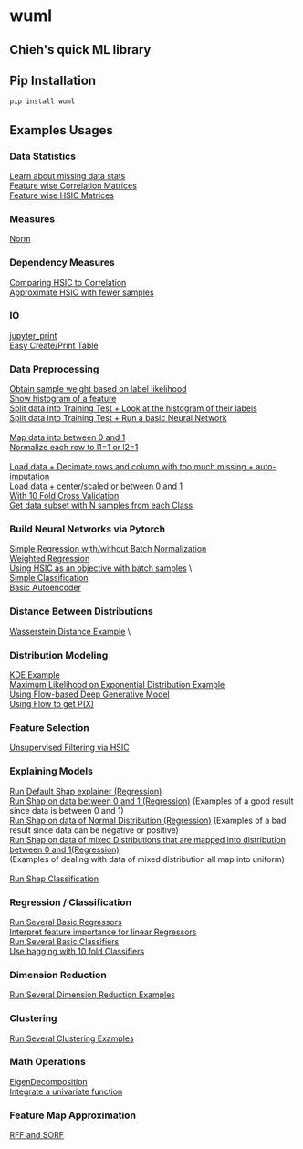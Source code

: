 # wuml
## Chieh's quick ML library
## Pip Installation
```sh
pip install wuml
```


## Examples Usages

### Data Statistics
[Learn about missing data stats](https://github.com/endsley/wuML/blob/main/examples/data_stats/ipynb/get_stats_on_data_with_missing_entries.ipynb) \
[Feature wise Correlation Matrices](https://github.com/endsley/wuML/blob/main/examples/data_stats/ipynb/feature_wise_correlation.ipynb) \
[Feature wise HSIC Matrices](https://github.com/endsley/wuML/blob/main/examples/data_stats/ipynb/feature_wise_HSIC.ipynb) 

### Measures
[Norm](https://github.com/endsley/wuML/blob/main/examples/measure/ipynb/various_norms.ipynb) 

### Dependency Measures
[Comparing HSIC to Correlation](https://github.com/endsley/wuML/blob/main/examples/dependencies/ipynb/comparing_HSIC_to_correlation.ipynb) \
[Approximate HSIC with fewer samples](https://github.com/endsley/wuML/blob/main/examples/dependencies/ipynb/approximate_HSIC.ipynb)



### IO
[jupyter_print](https://github.com/endsley/wuML/blob/main/examples/IO/ipynb/jupyter_print.ipynb)\
[Easy Create/Print Table](https://github.com/endsley/wuML/blob/main/examples/preprocess/ipynb/ten_fold_cross_validation.ipynb) 


### Data Preprocessing
[Obtain sample weight based on label likelihood](https://github.com/endsley/wuML/blob/main/examples/data_stats/ipynb/weight_sample_by_rarity.ipynb) \
[Show histogram of a feature](https://github.com/endsley/wuML/blob/main/examples/data_stats/ipynb/show_feature_histogram.ipynb) \
[Split data into Training Test + Look at the histogram of their labels](https://github.com/endsley/wuML/blob/main/examples/preprocess/ipynb/train_test_histogram.ipynb) \
[Split data into Training Test + Run a basic Neural Network](https://github.com/endsley/wuML/blob/main/examples/preprocess/ipynb/train_test_on_basic_network.ipynb)\
\
[Map data into between 0 and 1](https://github.com/endsley/wuML/blob/main/examples/preprocess/ipynb/map_data_to_between_0_and_1.ipynb) \
[Normalize each row to l1=1 or l2=1](https://github.com/endsley/wuML/blob/main/examples/preprocess/ipynb/normalize_data_via_l1_l2.ipynb) \
\
[Load data + Decimate rows and column with too much missing + auto-imputation](https://github.com/endsley/wuML/blob/main/examples/preprocess/ipynb/deal_with_missing_data.ipynb) \
[Load data + center/scaled or between 0 and 1](https://github.com/endsley/wuML/blob/main/examples/preprocess/ipynb/load_data_with_preprocess.ipynb) 
\
[With 10 Fold Cross Validation](https://github.com/endsley/wuML/blob/main/examples/preprocess/ipynb/ten_fold_cross_validation.ipynb) \
[Get data subset with N samples from each Class](https://github.com/endsley/wuML/blob/main/examples/preprocess/ipynb/get_N_samples_from_each_class.ipynb) 

### Build Neural Networks via Pytorch
[Simple Regression with/without Batch Normalization](https://github.com/endsley/wuML/blob/main/examples/NeuralNet/ipynb/basicRegression.ipynb) \
[Weighted Regression](https://github.com/endsley/wuML/blob/main/examples/NeuralNet/ipynb/weighted_regression.ipynb) \
[Using HSIC as an objective with batch samples](https://github.com/endsley/wuML/blob/main/examples/NeuralNet/ipynb/HSIC_as_objective.ipynb) \ 
\
[Simple Classification](https://github.com/endsley/wuML/blob/main/examples/NeuralNet/ipynb/basicClassification.ipynb) \
[Basic Autoencoder](https://github.com/endsley/wuML/blob/main/examples/NeuralNet/ipynb/autoencoder.ipynb) 

### Distance Between Distributions
[Wasserstein Distance Example](https://github.com/endsley/wuML/blob/main/examples/distance_between_distributions/ipynb/wasserstein_example.ipynb) \


### Distribution Modeling
[KDE Example](https://github.com/endsley/wuML/blob/main/examples/distribution_modeling/ipynb/basicKDE_estimate.ipynb) \
[Maximum Likelihood on Exponential Distribution Example](https://github.com/endsley/wuML/blob/main/examples/distribution_modeling/ipynb/basic_exponential_MLE_modeling.ipynb)\
[Using Flow-based Deep Generative Model](https://github.com/endsley/wuML/blob/main/examples/distribution_modeling/ipynb/flow_example.ipynb)\
[Using Flow to get P(X)](https://github.com/endsley/wuML/blob/main/examples/distribution_modeling/ipynb/flow_prob.ipynb)


### Feature Selection
[Unsupervised Filtering via HSIC](https://github.com/endsley/wuML/blob/main/examples/feature_selection/ipynb/selection_by_hsic.ipynb) 

### Explaining Models
[Run Default Shap explainer (Regression)](https://github.com/endsley/wuML/blob/main/examples/explainer/ipynb/default_regression_explainer.ipynb) \
[Run Shap on data between 0 and 1 (Regression)](https://github.com/endsley/wuML/blob/main/examples/explainer/ipynb/regression_pytorch_explainer_uniform.ipynb) 
	(Examples of a good result since data is between 0 and 1) \
[Run Shap on data of Normal Distribution (Regression)](https://github.com/endsley/wuML/blob/main/examples/explainer/ipynb/regression_pytorch_explainer_gaussian.ipynb) 
	(Examples of a bad result since data can be negative or positive)\
[Run Shap on data of mixed Distributions that are mapped into distribution between 0 and 1(Regression)](https://github.com/endsley/wuML/blob/main/examples/explainer/ipynb/comparing_shap_results_on_different_data_distributions.ipynb) \
	(Examples of dealing with data of mixed distribution all map into uniform)\
\
[Run Shap Classification](https://github.com/endsley/wuML/blob/main/examples/explainer/ipynb/classification_pytorch_explainer_uniform.ipynb) 


### Regression / Classification
[Run Several Basic Regressors](https://github.com/endsley/wuML/blob/main/examples/regression/ipynb/run_regression.ipynb) \
[Interpret feature importance for linear Regressors](https://github.com/endsley/wuML/blob/main/examples/regression/ipynb/interpret_result.ipynb) \
[Run Several Basic Classifiers](https://github.com/endsley/wuML/blob/main/examples/classification/ipynb/classify.ipynb) \
[Use bagging with 10 fold Classifiers](https://github.com/endsley/wuML/blob/main/examples/classification/ipynb/tenfold_bagging_classifier.ipynb) 

### Dimension Reduction
[Run Several Dimension Reduction Examples](https://github.com/endsley/wuML/blob/main/examples/dimension_reduction/ipynb/DR_examples.ipynb) 

### Clustering
[Run Several Clustering Examples](https://github.com/endsley/wuML/blob/main/examples/clustering/ipynb/cluster.ipynb) 

### Math Operations
[EigenDecomposition](https://github.com/endsley/wuML/blob/main/examples/operations/ipynb/eigDecomp.ipynb) \
[Integrate a univariate function](https://github.com/endsley/wuML/blob/main/examples/operations/ipynb/integrate_function.ipynb) 


### Feature Map Approximation
[RFF and SORF](https://github.com/endsley/wuML/blob/main/examples/random_features/random_features.ipynb) 

